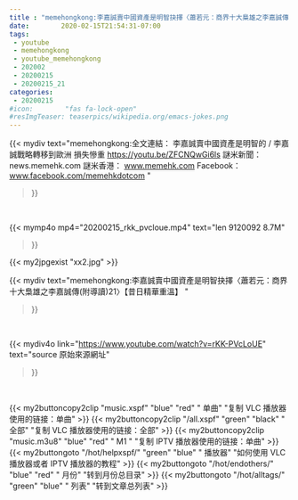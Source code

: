 ```yaml
---
title : "memehongkong:李嘉誠賣中國資產是明智抉擇〈蕭若元：商界十大梟雄之李嘉誠傳(附導讀)21〉【昔日精華重溫】 "
date:        2020-02-15T21:54:31-07:00
tags:
 - youtube
 - memehongkong
 - youtube_memehongkong
 - 202002
 - 20200215
 - 20200215_21
categories:
 - 20200215
#icon:        "fas fa-lock-open"
#resImgTeaser: teaserpics/wikipedia.org/emacs-jokes.png
---
```


{{< mydiv text="memehongkong:全文連結： 李嘉誠賣中國資產是明智的 / 李嘉誠戰略轉移到歐洲 損失慘重 https://youtu.be/ZFCNQwGi6ls  謎米新聞：news.memehk.com 謎米香港： www.memehk.com Facebook：www.facebook.com/memehkdotcom "
>}}
<br>


{{< mymp4o mp4="20200215_rkk_pvcloue.mp4"
text="len 9120092    8.7M"
>}}

{{< my2jpgexist "xx2.jpg" >}}<br>



{{< mydiv text="memehongkong:李嘉誠賣中國資產是明智抉擇〈蕭若元：商界十大梟雄之李嘉誠傳(附導讀)21〉【昔日精華重溫】 "
>}}
<br>

{{< mydiv4o link="https://www.youtube.com/watch?v=rKK-PVcLoUE"
text="source 原始來源網址"
>}}


<br>



{{< my2buttoncopy2clip "music.xspf"        "blue"   "red"    " 单曲"  "复制 VLC 播放器使用的链接：单曲" >}} {{< my2buttoncopy2clip "/all.xspf"         "green"  "black"  " 全部"  "复制 VLC 播放器使用的链接：全部" >}} {{< my2buttoncopy2clip "music.m3u8"        "blue"   "red"    " M1 "    "复制 IPTV 播放器使用的链接：单曲" >}} {{< my2buttongoto      "/hot/helpxspf/"    "green"  "blue"   " 播放器" "如何使用 VLC 播放器或者 IPTV 播放器的教程" >}} {{< my2buttongoto      "/hot/endothers/"   "blue"   "red"    " 月份"   "转到月份总目录" >}} {{< my2buttongoto      "/hot/alltags/"     "green"  "blue"   " 列表"   "转到文章总列表" >}} 
